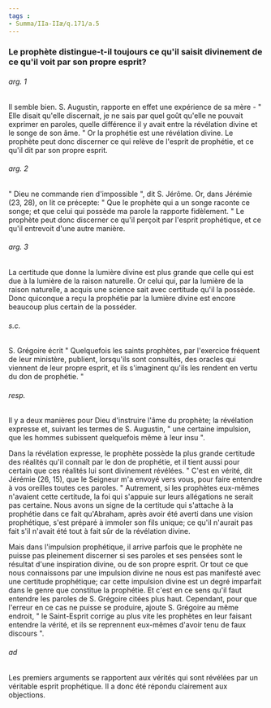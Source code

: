 ```yaml
---
tags : 
- Summa/IIa-IIæ/q.171/a.5
---
```


### Le prophète distingue-t-il toujours ce qu'il saisit divinement de ce qu'il voit par son propre esprit?

###### arg. 1
Il semble bien. S. Augustin, rapporte en effet une expérience de sa mère - " Elle disait qu'elle discernait, je ne sais par quel goût qu'elle ne pouvait exprimer en paroles, quelle différence il y avait entre la révélation divine et le songe de son âme. " Or la prophétie est une révélation divine. Le prophète peut donc discerner ce qui relève de l'esprit de prophétie, et ce qu'il dit par son propre esprit. 

###### arg. 2
" Dieu ne commande rien d'impossible ", dit S. Jérôme. Or, dans Jérémie (23, 28), on lit ce précepte: " Que le prophète qui a un songe raconte ce songe; et que celui qui possède ma parole la rapporte fidèlement. " Le prophète peut donc discerner ce qu'il perçoit par l'esprit prophétique, et ce qu'il entrevoit d'une autre manière. 

###### arg. 3
La certitude que donne la lumière divine est plus grande que celle qui est due à la lumière de la raison naturelle. Or celui qui, par la lumière de la raison naturelle, a acquis une science sait avec certitude qu'il la possède. Donc quiconque a reçu la prophétie par la lumière divine est encore beaucoup plus certain de la posséder. 

###### s.c.
S. Grégoire écrit " Quelquefois les saints prophètes, par l'exercice fréquent de leur ministère, publient, lorsqu'ils sont consultés, des oracles qui viennent de leur propre esprit, et ils s'imaginent qu'ils les rendent en vertu du don de prophétie. " 

###### resp.
Il y a deux manières pour Dieu d'instruire l'âme du prophète; la révélation expresse et, suivant les termes de S. Augustin, " une certaine impulsion, que les hommes subissent quelquefois même à leur insu ". 

Dans la révélation expresse, le prophète possède la plus grande certitude des réalités qu'il connaît par le don de prophétie, et il tient aussi pour certain que ces réalités lui sont divinement révélées. " C'est en vérité, dit Jérémie (26, 15), que le Seigneur m'a envoyé vers vous, pour faire entendre à vos oreilles toutes ces paroles. " Autrement, si les prophètes eux-mêmes n'avaient cette certitude, la foi qui s'appuie sur leurs allégations ne serait pas certaine. Nous avons un signe de la certitude qui s'attache à la prophétie dans ce fait qu'Abraham, après avoir été averti dans une vision prophétique, s'est préparé à immoler son fils unique; ce qu'il n'aurait pas fait s'il n'avait été tout à fait sûr de la révélation divine. 

Mais dans l'impulsion prophétique, il arrive parfois que le prophète ne puisse pas pleinement discerner si ses paroles et ses pensées sont le résultat d'une inspiration divine, ou de son propre esprit. Or tout ce que nous connaissons par une impulsion divine ne nous est pas manifesté avec une certitude prophétique; car cette impulsion divine est un degré imparfait dans le genre que constitue la prophétie. Et c'est en ce sens qu'il faut entendre les paroles de S. Grégoire citées plus haut. Cependant, pour que l'erreur en ce cas ne puisse se produire, ajoute S. Grégoire au même endroit, " le Saint-Esprit corrige au plus vite les prophètes en leur faisant entendre la vérité, et ils se reprennent eux-mêmes d'avoir tenu de faux discours ". 

###### ad 
Les premiers arguments se rapportent aux vérités qui sont révélées par un véritable esprit prophétique. Il a donc été répondu clairement aux objections. 

